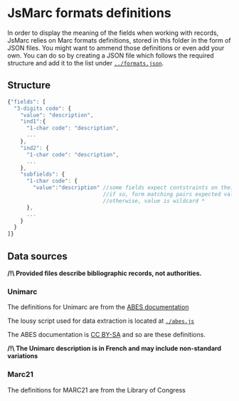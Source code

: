 # JsMarc formats definitions

In order to display the meaning of the fields when working with records, JsMarc
relies on Marc formats definitions, stored in this folder in the form of JSON
files. You might want to ammend those definitions or even add your own. You can do
so by creating a JSON file which follows the required structure and add it to the list
under [`../formats.json`](../formats.json).

## Structure

```javascript
{"fields": [
  "3-digits code": {
    "value": "description",
    "ind1":{
      "1-char code": "description",
      ...
    },
    "ind2": {
      "1-char code": "description",
      ...    
    },
    "subfields": {
      "1-char code": {
        "value":"description" //some fields expect contstraints on their value.
                              //if so, form matching pairs expected value -> meaning
                              //otherwise, value is wildcard *
      },
      ...     
    }
  }
]}
```

## Data sources

**/!\ Provided files describe bibliographic records, not authorities.**

### Unimarc

The definitions for Unimarc are from the [ABES documentation](http://documentation.abes.fr/sudoc/formats/unmb/index.htm)

The lousy script used for data extraction is located at [`./abes.js`](./abes.js)

The ABES documentation is [CC BY-SA](http://creativecommons.org/licenses/by-nc-sa/3.0/fr/)
and so are these definitions.

**/!\ The Unimarc description is in French and may include non-standard variations**

### Marc21

The definitions for MARC21 are from the Library of Congress
